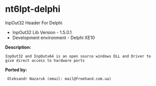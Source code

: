 # nt6lpt-delphi


InpOut32 Header For Delphi
* InpOut32 Lib Version - 1.5.0.1<br>
* Development environment - Delphi XE10<br>

<b>Description:</b>
```
InpOut32 and InpOutx64 is an open source windows DLL and Driver to give direct access to hardware ports
```

<b>Ported by:</b>
```
 Oleksandr Nazaruk (email: mail@freehand.com.ua)
```
